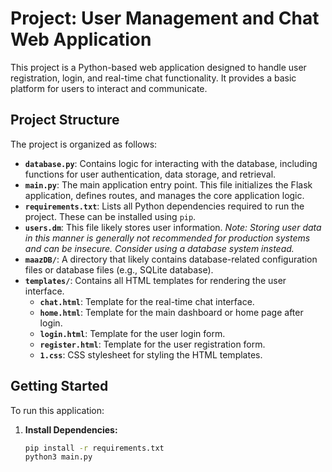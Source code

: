 # Project: User Management and Chat Web Application

This project is a Python-based web application designed to handle user registration, login, and real-time chat functionality. It provides a basic platform for users to interact and communicate.

## Project Structure

The project is organized as follows:

- **`database.py`**: Contains logic for interacting with the database, including functions for user authentication, data storage, and retrieval.
- **`main.py`**: The main application entry point. This file initializes the Flask application, defines routes, and manages the core application logic.
- **`requirements.txt`**: Lists all Python dependencies required to run the project. These can be installed using `pip`.
- **`users.dm`**: This file likely stores user information. *Note: Storing user data in this manner is generally not recommended for production systems and can be insecure. Consider using a database system instead.*
- **`maazDB/`**: A directory that likely contains database-related configuration files or database files (e.g., SQLite database).
- **`templates/`**: Contains all HTML templates for rendering the user interface.
    - **`chat.html`**:  Template for the real-time chat interface.
    - **`home.html`**: Template for the main dashboard or home page after login.
    - **`login.html`**: Template for the user login form.
    - **`register.html`**: Template for the user registration form.
    - **`1.css`**:  CSS stylesheet for styling the HTML templates.

## Getting Started

To run this application:

1. **Install Dependencies:**
   ```bash
   pip install -r requirements.txt
   python3 main.py

